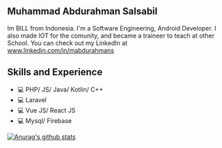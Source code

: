 ## Muhammad Abdurahman Salsabil
Im BILL from Indonesia. I'm a Software Engineering, Android Developer. I also made IOT for the comunity, and became a traineer to teach at other School. You can check out my LinkedIn at www.linkedin.com/in/mabdurahmans
## Skills and Experience
* 💻 PHP/ JS/ Java/ Kotlin/ C++
* 💻 Laravel
* 💻 Vue JS/ React JS
* 💻 Mysql/ Firebase

[![Anurag's github stats](https://github-readme-stats.vercel.app/api?username=mAbdurahmanS)](https://github.com/anuraghazra/github-readme-stats)
